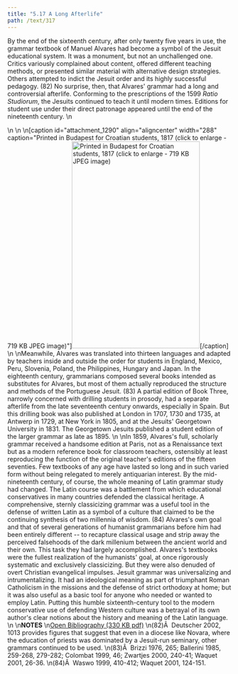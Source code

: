 ```yaml
---
title: "5.17 A Long Afterlife"
path: /text/317
---
```

By the end of the sixteenth century, after only twenty five years in use, the grammar textbook of Manuel Alvares had become a symbol of the Jesuit educational system. It was a monument, but not an unchallenged one. Critics variously complained about content, offered different teaching methods, or presented similar material with alternative design strategies. Others attempted to indict the Jesuit order and its highly successful pedagogy. (82) No surprise, then, that Alvares' grammar had a long and controversial afterlife. Conforming to the prescriptions of the 1599 <em>Ratio Studiorum</em>, the Jesuits continued to teach it until modern times. Editions for student use under their direct patronage appeared until the end of the nineteenth century.\n<p style="text-align: center;"></p>\n\n\n[caption id="attachment_1290" align="aligncenter" width="288" caption="Printed in Budapest for Croatian students, 1817 (click to enlarge - 719 KB JPEG image)"]<a rel="pop-up" href="http://www.humanismforsale.org/text/images_full/5.00_Chapter_Five/HFS_095.01.jpg"><img class="size-full wp-image-1290   " title="HFS_095.01-thumb" src="http://www.humanismforsale.org/text/wp-content/uploads/2008/09/HFS_095.01-thumb.jpg" alt="Printed in Budapest for Croatian students, 1817 (click to enlarge - 719 KB JPEG image)" width="288" height="466" /></a>[/caption]\n\nMeanwhile, Alvares was translated into thirteen languages and adapted by teachers inside and outside the order for students in England, Mexico, Peru, Slovenia, Poland, the Philippines, Hungary and Japan. In the eighteenth century, grammarians composed several books intended as substitutes for Alvares, but most of them actually reproduced the structure and methods of the Portuguese Jesuit. (83) A partial edition of Book Three, narrowly concerned with drilling students in prosody, had a separate afterlife from the late seventeenth century onwards, especially in Spain. But this drilling book was also published at London in 1707, 1730 and 1735, at Antwerp in 1729, at New York in 1805, and at the Jesuits' Georgetown University in 1831. The Georgetown Jesuits published a student edition of the larger grammar as late as 1895.\n\nIn 1859, Alvares's full, scholarly grammar received a handsome edition at Paris, not as a Renaissance text but as a modern reference book for classroom teachers, ostensibly at least reproducing the function of the original teacher's editions of the fifteen seventies. Few textbooks of any age have lasted so long and in such varied form without being relegated to merely antiquarian interest. By the mid-nineteenth century, of course, the whole meaning of Latin grammar study had changed. The Latin course was a battlement from which educational conservatives in many countries defended the classical heritage. A comprehensive, sternly classicizing grammar was a useful tool in the defense of written Latin as a symbol of a culture that claimed to be the continuing synthesis of two millennia of wisdom. (84) Alvares's own goal and that of several generations of humanist grammarians before him had been entirely different -- to recapture classical usage and strip away the perceived falsehoods of the dark millenium between the ancient world and their own. This task they had largely accomplished. Alvares's textbooks were the fullest realization of the humanists' goal, at once rigorously systematic and exclusively classicizing. But they were also denuded of overt Christian evangelical impulses. Jesuit grammar was universalizing and intrumentalizing. It had an ideological meaning as part of triumphant Roman Catholicism in the missions and the defense of strict orthodoxy at home; but it was also useful as a basic tool for anyone who needed or wanted to employ Latin. Putting this humble sixteenth-century tool to the modern conservative use of defending Western culture was a betrayal of its own author's clear notions about the history and meaning of the Latin language.\n\n<strong>NOTES</strong>\n<a href="http://www.humanismforsale.org/bibliography.pdf" target="new">Open Bibliography (330 KB pdf)</a>\n(82)Â  Deutscher 2002, 1013 provides figures that suggest that even in a diocese like Novara, where the education of priests was dominated by a Jesuit-run seminary, other grammars continued to be used.\n(83)Â  Brizzi 1976, 265; Ballerini 1985, 259-268, 279-282; Colombat 1999, 46; Zwartjes 2000, 240-41; Waquet 2001, 26-36.\n(84)Â  Waswo 1999, 410-412; Waquet 2001, 124-151.

